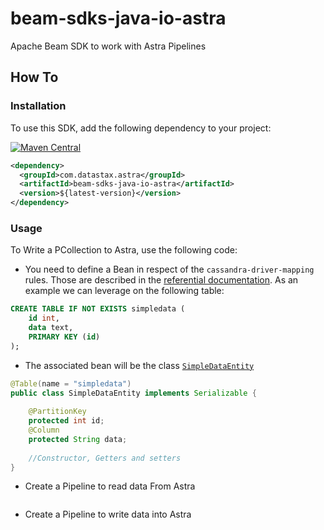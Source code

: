 # beam-sdks-java-io-astra

Apache Beam SDK to work with Astra Pipelines

## How To

### Installation

To use this SDK, add the following dependency to your project:

[![Maven Central](https://maven-badges.herokuapp.com/maven-central/com.datastax.astra/com.datastax.astra/badge.svg)](https://maven-badges.herokuapp.com/maven-central/com.datastax.astra/beam-sdks-java-io-astra)

```xml
<dependency>
  <groupId>com.datastax.astra</groupId>
  <artifactId>beam-sdks-java-io-astra</artifactId>
  <version>${latest-version}</version>
</dependency>
```

### Usage

To Write a PCollection to Astra, use the following code:

- You need to define a Bean in respect of the `cassandra-driver-mapping` rules. Those are described in the [referential documentation](https://docs.datastax.com/en/developer/java-driver/3.11/manual/object_mapper/creating/). As an example we can leverage on the following table:
```sql
CREATE TABLE IF NOT EXISTS simpledata (
    id int,
    data text,  
    PRIMARY KEY (id)
);  
```

- The associated bean will be the class [`SimpleDataEntity`](#) 

```java
@Table(name = "simpledata")
public class SimpleDataEntity implements Serializable {
    
    @PartitionKey
    protected int id;
    @Column
    protected String data;
    
    //Constructor, Getters and setters
}
```

- Create a Pipeline to read data From Astra
```java
```

- Create a Pipeline to write data into Astra
```java







